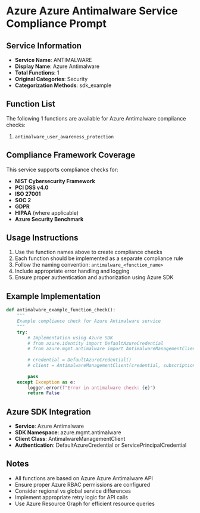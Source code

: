 # Azure Azure Antimalware Service Compliance Prompt

## Service Information
- **Service Name**: ANTIMALWARE
- **Display Name**: Azure Antimalware
- **Total Functions**: 1
- **Original Categories**: Security
- **Categorization Methods**: sdk_example

## Function List
The following 1 functions are available for Azure Antimalware compliance checks:

1. `antimalware_user_awareness_protection`


## Compliance Framework Coverage
This service supports compliance checks for:
- **NIST Cybersecurity Framework**
- **PCI DSS v4.0**
- **ISO 27001**
- **SOC 2**
- **GDPR**
- **HIPAA** (where applicable)
- **Azure Security Benchmark**

## Usage Instructions
1. Use the function names above to create compliance checks
2. Each function should be implemented as a separate compliance rule
3. Follow the naming convention: `antimalware_<function_name>`
4. Include appropriate error handling and logging
5. Ensure proper authentication and authorization using Azure SDK

## Example Implementation
```python
def antimalware_example_function_check():
    """
    Example compliance check for Azure Antimalware service
    """
    try:
        # Implementation using Azure SDK
        # from azure.identity import DefaultAzureCredential
        # from azure.mgmt.antimalware import AntimalwareManagementClient
        
        # credential = DefaultAzureCredential()
        # client = AntimalwareManagementClient(credential, subscription_id)
        
        pass
    except Exception as e:
        logger.error(f"Error in antimalware check: {e}")
        return False
```

## Azure SDK Integration
- **Service**: Azure Antimalware
- **SDK Namespace**: azure.mgmt.antimalware
- **Client Class**: AntimalwareManagementClient
- **Authentication**: DefaultAzureCredential or ServicePrincipalCredential

## Notes
- All functions are based on Azure Azure Antimalware API
- Ensure proper Azure RBAC permissions are configured
- Consider regional vs global service differences
- Implement appropriate retry logic for API calls
- Use Azure Resource Graph for efficient resource queries
